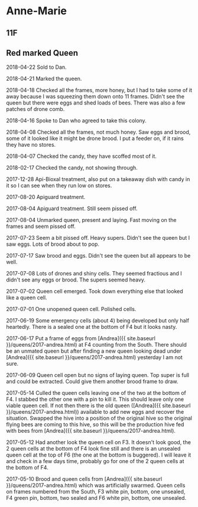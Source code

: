 # Anne-Marie

## 11F

## Red marked Queen

2018-04-22 Sold to Dan.

2018-04-21 Marked the queen.

2018-04-18 Checked all the frames, more honey, but I had to take some of it away because I was squeezing them down onto 11 frames.  Didn't see the queen but there were eggs and shed loads of bees.  There was also a few patches of drone comb.

2018-04-16 Spoke to Dan who agreed to take this colony.

2018-04-08 Checked all the frames, not much honey.  Saw eggs and brood, some of it looked like it might be drone brood.  I put a feeder on, if it rains they have no stores.

2018-04-07 Checked the candy, they have scoffed most of it.

2018-02-17 Checked the candy, not showing through.

2017-12-28 Api-Bioxal treatment, also put on a takeaway dish with candy in it so I can see when they run low on stores.

2017-08-20 Apiguard treatment.

2017-08-04 Apiguard treatment.  Still seem pissed off.

2017-08-04 Unmarked queen, present and laying.  Fast moving on the frames and seem pissed off.

2017-07-23 Seem a bit pissed off.  Heavy supers.  Didn't see the queen but I saw eggs.  Lots of brood about to pop.

2017-07-17 Saw brood and eggs.  Didn't see the queen but all appears to be well.

2017-07-08 Lots of drones and shiny cells.  They seemed fractious and I didn't see any eggs or brood.  The supers seemed heavy.

2017-07-02 Queen cell emerged.  Took down everything else that looked like a queen cell.

2017-07-01 One unopened queen cell.  Polished cells.

2017-06-19 Some emergency cells (about 4) being developed but only half heartedly.  There is a sealed one at the bottom of F4 but it looks nasty.

2017-06-17 Put a frame of eggs from [Andrea]({{ site.baseurl }}/queens/2017-andrea.html) at F4 counting from the South.  There should be an unmated queen but after finding a new queen looking dead under  [Andrea]({{ site.baseurl }}/queens/2017-andrea.html) yesterday I am not sure.

2017-06-09 Queen cell open but no signs of laying queen.  Top super is full and could be extracted.  Could give them another brood frame to draw.

2017-05-14 Culled the queen cells leaving one of the two at the bottom of F4.  I stabbed the other one with a pin to kill it.  This should leave only one viable queen cell.  If not then there is the old queen ([Andrea]({{ site.baseurl }}/queens/2017-andrea.html)) available to add new eggs and recover the situation.  Swapped the hive into a position of the original hive so the original flying bees are coming to this hive, so this will be the production hive fed with bees from [Andrea]({{ site.baseurl }}/queens/2017-andrea.html).

2017-05-12 Had another look the queen cell on F3.  It doesn't look good, the 2 queen cells at the bottom of F4 look fine still and there is an unsealed queen cell at the top of F6 (the one at the bottom is buggered).  I will leave it and check in a few days time, probably go for one of the 2 queen cells at the bottom of F4.

2017-05-10  Brood and queen cells from [Andrea]({{ site.baseurl }}/queens/2017-andrea.html) which was artificially swarmed. Queen cells on frames numbered from the South, F3 white pin, bottom, one unsealed, F4 green pin, bottom, two sealed and F6 white pin, bottom, one unsealed.
